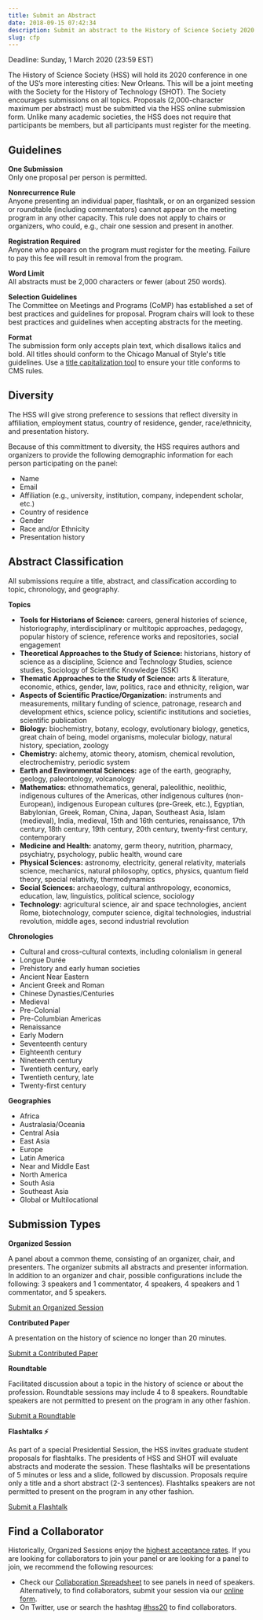 ```yaml
---
title: Submit an Abstract
date: 2018-09-15 07:42:34
description: Submit an abstract to the History of Science Society 2020 Annual Meeting
slug: cfp
---
```


<span class="deadline">Deadline: Sunday, 1&nbsp;March&nbsp;2020&nbsp;(23:59&nbsp;EST)</span>

The History of Science Society (HSS) will hold its 2020 conference in one of the US’s more interesting cities: New Orleans. This will be a joint meeting with the Society for the History of Technology (SHOT). The Society encourages submissions on all topics. Proposals (2,000-character maximum per abstract) must be submitted via the HSS online submission form. Unlike many academic societies, the HSS does not require that participants be members, but all participants must register for the meeting.

## Guidelines

**One Submission**<br>
Only one proposal per person is permitted.

**Nonrecurrence Rule**<br>
Anyone presenting an individual paper, flashtalk, or on an organized session or roundtable (including commentators) cannot appear on the meeting program in any other capacity. This rule does not apply to chairs or organizers, who could, e.g., chair one session and present in another.

**Registration Required**<br>
Anyone who appears on the program must register for the meeting. Failure to pay this fee will result in removal from the program.

**Word Limit**<br>
All abstracts must be 2,000 characters or fewer (about 250 words).

**Selection Guidelines**<br>
The Committee on Meetings and Programs (CoMP) has established a set of best practices and guidelines for proposal. Program chairs will look to these best practices and guidelines when accepting abstracts for the meeting.

**Format**<br>
The submission form only accepts plain text, which disallows italics and bold. All titles should conform to the Chicago Manual of Style's title guidelines. Use a [title capitalization tool](https://thecapitalizer.com) to ensure your title conforms to CMS rules.

## Diversity

The HSS will give strong preference to sessions that reflect diversity in affiliation, employment status, country of residence, gender, race/ethnicity, and presentation history.

Because of this committment to diversity, the HSS requires authors and organizers to provide the following demographic information for each person participating on the panel:

- Name
- Email
- Affiliation (e.g., university, institution, company, independent scholar, etc.)
- Country of residence
- Gender
- Race and/or Ethnicity
- Presentation history

## Abstract Classification

All submissions require a title, abstract, and classification according to topic, chronology, and geography.

**Topics**

- **Tools for Historians of Science:** careers, general histories of science, historiography, interdisciplinary or multitopic approaches, pedagogy, popular history of science, reference works and repositories, social engagement
- **Theoretical Approaches to the Study of Science:** historians, history of science as a discipline, Science and Technology Studies, science studies, Sociology of Scientific Knowledge (SSK)
- **Thematic Approaches to the Study of Science:** arts & literature, economic, ethics, gender, law, politics, race and ethnicity, religion, war
- **Aspects of Scientific Practice/Organization:** instruments and measurements, military funding of science, patronage, research and development ethics, science policy, scientific institutions and societies, scientific publication
- **Biology:** biochemistry, botany, ecology, evolutionary biology, genetics, great chain of being, model organisms, molecular biology, natural history, speciation, zoology
- **Chemistry:** alchemy, atomic theory, atomism, chemical revolution, electrochemistry, periodic system
- **Earth and Environmental Sciences:** age of the earth, geography, geology, paleontology, volcanology
- **Mathematics:** ethnomathematics, general, paleolithic, neolithic, indigenous cultures of the Americas, other indigenous cultures (non-European), indigenous European cultures (pre-Greek, etc.), Egyptian, Babylonian, Greek, Roman, China, Japan, Southeast Asia, Islam (medieval), India, medieval, 15th and 16th centuries, renaissance, 17th century, 18th century, 19th century, 20th century, twenty-first century, contemporary
- **Medicine and Health:** anatomy, germ theory, nutrition, pharmacy, psychiatry, psychology, public health, wound care
- **Physical Sciences:** astronomy, electricity, general relativity, materials science, mechanics, natural philosophy, optics, physics, quantum field theory, special relativity, thermodynamics
- **Social Sciences:** archaeology, cultural anthropology, economics, education, law, linguistics, political science, sociology
- **Technology:** agricultural science, air and space technologies, ancient Rome, biotechnology, computer science, digital technologies, industrial revolution, middle ages, second industrial revolution

**Chronologies**

- Cultural and cross-cultural contexts, including colonialism in general
- Longue Durée
- Prehistory and early human societies
- Ancient Near Eastern
- Ancient Greek and Roman
- Chinese Dynasties/Centuries
- Medieval
- Pre-Colonial
- Pre-Columbian Americas
- Renaissance
- Early Modern
- Seventeenth century
- Eighteenth century
- Nineteenth century
- Twentieth century, early
- Twentieth century, late
- Twenty-first century

**Geographies**

- Africa
- Australasia/Oceania
- Central Asia
- East Asia
- Europe
- Latin America
- Near and Middle East
- North America
- South Asia
- Southeast Asia
- Global or Multilocational

## Submission Types

<div class="submission-type">

<div class="submission-type__item">

<div>

**Organized Session**

A panel about a common theme, consisting of an organizer, chair, and presenters. The organizer submits all abstracts and presenter information. In addition to an organizer and chair, possible configurations include the following: 3 speakers and 1 commentator, 4 speakers, 4 speakers and 1 commentator, and 5 speakers.

</div>

<a href="https://hssonline.formstack.com/forms/organized_session" class="external-link">Submit an Organized Session</a>

</div>

<div class="submission-type__item">
<div>

**Contributed Paper**

A presentation on the history of science no longer than 20 minutes.

</div>

<a href="https://hssonline.formstack.com/forms/contributed_paper" class="external-link">Submit a Contributed Paper</a>

</div>
<div class="submission-type__item">
<div>

**Roundtable**

Facilitated discussion about a topic in the history of science or about the profession. Roundtable sessions may include 4 to 8 speakers. Roundtable speakers are not permitted to present on the program in any other fashion.

</div>

<a href="https://hssonline.formstack.com/forms/roundtable" class="external-link">Submit a Roundtable</a>

</div>
<div class="submission-type__item">
<div>

**Flashtalks ⚡**

As part of a special Presidential Session, the HSS invites graduate student proposals for flashtalks. The presidents of HSS and SHOT will evaluate abstracts and moderate the session. These flashtalks will be presentations of 5 minutes or less and a slide, followed by discussion. Proposals require only a title and a short abstract (2-3 sentences). Flashtalks speakers are not permitted to present on the program in any other fashion.

</div>

<a href="https://hssonline.formstack.com/forms/flashtalk" class="external-link">Submit a Flashtalk</a>

</div>
</div>

## Find a Collaborator

Historically, Organized Sessions enjoy the [highest acceptance rates](https://hssonline.org/report/submissions/#acceptance-and-rejection-rates). If you are looking for collaborators to join your panel or are looking for a panel to join, we recommend the following resources:

- Check our [Collaboration Spreadsheet](https://docs.google.com/spreadsheets/d/17DK9wBx_V4UvyNB747hbSaAGkBct4h9Gjg0S5T9Jl0k/edit?usp=sharing) to see panels in need of speakers. Alternatively, to find collaborators, submit your session via our [online form](https://hssonline.formstack.com/forms/collaboration).
- On Twitter, use or search the hashtag [#hss20](https://twitter.com/search?q=%23hss20) to find collaborators.
